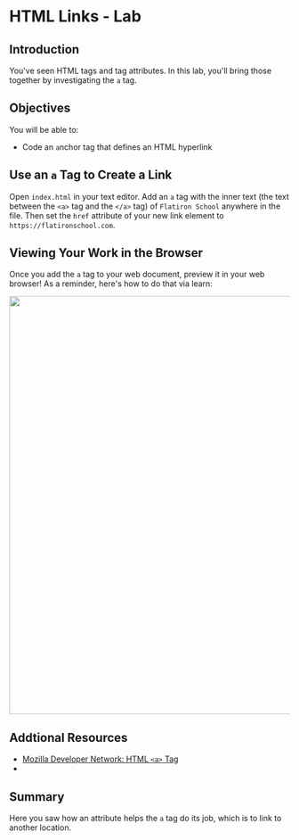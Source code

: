 
# HTML Links - Lab

## Introduction
You've seen HTML tags and tag attributes. In this lab, you'll bring those together by investigating the `a` tag. 

## Objectives
You will be able to:
* Code an `a`nchor tag that defines an HTML hyperlink

## Use an `a` Tag to Create a Link

Open `index.html` in your text editor. Add an `a` tag with the inner text (the
text between the `<a>` tag and the `</a>` tag) of
`Flatiron School` anywhere in the file. Then set the `href` attribute of your
new link element to `https://flatironschool.com`.

## Viewing Your Work in the Browser

Once you add the `a` tag to your web document, preview it in your web browser!
As a reminder, here's how to do that via learn:

<img src="images/httpserver.gif" width=750>

## Addtional Resources

* [Mozilla Developer Network: HTML `<a>` Tag](https://developer.mozilla.org/en-US/docs/Web/HTML/Element/a)
* [Learn IDE Help]: http://help.learn.co/the-learn-ide/common-ide-questions/viewing-html-pages-in-the-learn-ide


## Summary

Here you saw how an attribute helps the `a` tag do its job, which is to link to another location.

